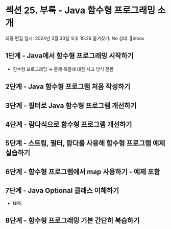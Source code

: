 # 섹션 25. 부록 - Java 함수형 프로그래밍 소개

최종 편집 일시: 2024년 3월 30일 오후 10:29
즐겨찾기: No
상태: inbox

## 1단계 - Java에서 함수형 프로그래밍 시작하기

- 함수형 프로그래밍 → 문제 해결에 대한 사고 방식 전환

## 2단계 - Java 함수형 프로그램 처음 작성하기

## 3단계 - 필터로 Java 함수형 프로그램 개선하기

## 4단계 - 람다식으로 함수형 프로그램 개선하기

## 5단계 - 스트림, 필터, 람다를 사용해 함수형 프로그램 예제 실습하기

## 6단계 - 함수형 프로그램에서 map 사용하기 - 예제 포함

## 7단계 - Java Optional 클래스 이해하기

- NPE

## 8단계 - 함수형 프로그래밍 기본 간단히 복습하기
